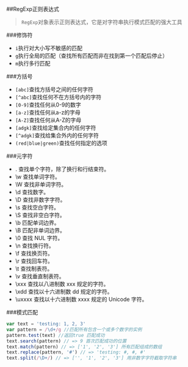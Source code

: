 ##RegExp正则表达式

>`RegExp`对象表示正则表达式，它是对字符串执行模式匹配的强大工具

###修饰符
* `i`执行对大小写不敏感的匹配
* `g`执行全局的匹配（查找所有匹配而非在找到第一个匹配后停止）
* `m`执行多行匹配

###方括号
* `[abc]`查找方括号之间的任何字符
* `[^abc]`查找任何不在方括号内的字符
* `[0-9]`查找任何从0-9的数字
* `[a-z]`查找任何从a-z的字母
* `[A-Z]`查找任何从A-Z的字母
* `[adgk]`查找给定集合内的任何字符
* `[^adgk]`查找给集合外内的任何字符
* `(red|blue|green)`查找任何指定的选项

###元字符
* .	查找单个字符，除了换行和行结束符。
* \w	查找单词字符。
* \W	查找非单词字符。
* \d	查找数字。
* \D	查找非数字字符。
* \s	查找空白字符。
* \S	查找非空白字符。
* \b	匹配单词边界。
* \B	匹配非单词边界。
* \0	查找 NUL 字符。
* \n	查找换行符。
* \f	查找换页符。
* \r	查找回车符。
* \t	查找制表符。
* \v	查找垂直制表符。
* \xxx	查找以八进制数 xxx 规定的字符。
* \xdd	查找以十六进制数 dd 规定的字符。
* \uxxxx	查找以十六进制数 xxxx 规定的 Unicode 字符。

###模式匹配

```js
var text = 'testing: 1, 2, 3'
var pattern = /\d+/g //匹配所有包含一个或多个数字的实例
pattern.test(text) //返回true 匹配成功
text.search(pattern) // => 9 首次匹配成功的位置
text.match(pattern) // => ['1', '2', '3'] 所有匹配组成的数组 
text.replace(pattern, '#') // => 'testing: #, #, #'
text.split(/\D+/) // => ['', '1', '2', '3'] 用非数字字符截取字符串
```